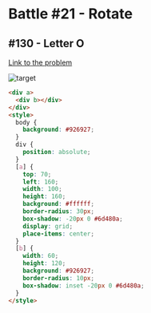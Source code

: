# Battle #21 - Rotate

## #130 - Letter O

[Link to the problem](https://cssbattle.dev/play/130)

![target](https://cssbattle.dev/targets/130.png)

```html
<div a>
  <div b></div>
</div>
<style>
  body {
    background: #926927;
  }
  div {
    position: absolute;
  }
  [a] {
    top: 70;
    left: 160;
    width: 100;
    height: 160;
    background: #ffffff;
    border-radius: 30px;
    box-shadow: -20px 0 #6d480a;
    display: grid;
    place-items: center;
  }
  [b] {
    width: 60;
    height: 120;
    background: #926927;
    border-radius: 10px;
    box-shadow: inset -20px 0 #6d480a;
  }
</style>
```

